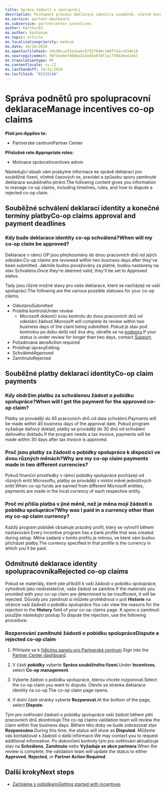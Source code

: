 ```yaml
---
title: Správa žádostí o spolupráci
description: Pochopení procesu deklarace identity souběžně, včetně konečných termínů, problémů s měnou a způsobu sporu o odmítnutou deklaraci souběžného plnění.
ms.service: partner-dashboard
ms.subservice: partnercenter-incentives
author: Karthic83
ms.author: kashanum
ms.topic: article
ms.localizationpriority: medium
ms.date: 10/29/2020
ms.openlocfilehash: 54c90cce33a1eabc87357048c348ffa2cc03de19
ms.sourcegitcommit: 98f5eebe7d08ba214ed5a078f1ac770439e41eb7
ms.translationtype: MT
ms.contentlocale: cs-CZ
ms.lasthandoff: 10/31/2020
ms.locfileid: "93133146"
---
```

# <a name="manage-incentives-co-op-claims"></a><span data-ttu-id="2f396-103">Správa podnětů pro spolupracovní deklarace</span><span class="sxs-lookup"><span data-stu-id="2f396-103">Manage incentives co-op claims</span></span>

<span data-ttu-id="2f396-104">**Platí pro:**</span><span class="sxs-lookup"><span data-stu-id="2f396-104">**Applies to:**</span></span>

- <span data-ttu-id="2f396-105">Partnerské centrum</span><span class="sxs-lookup"><span data-stu-id="2f396-105">Partner Center</span></span>

<span data-ttu-id="2f396-106">**Příslušné role:**</span><span class="sxs-lookup"><span data-stu-id="2f396-106">**Appropriate roles:**</span></span>

- <span data-ttu-id="2f396-107">Motivace správce</span><span class="sxs-lookup"><span data-stu-id="2f396-107">Incentives admin</span></span>

<span data-ttu-id="2f396-108">Následující obsah vám poskytne informace ke správě deklarací pro souběžné řízení, včetně časových os, pravidel a způsobu sporu zamítnuté deklarace souběžného plnění.</span><span class="sxs-lookup"><span data-stu-id="2f396-108">The following content gives you information to manage co-op claims, including timelines, rules, and how to dispute a rejected co-op claim.</span></span>

## <a name="co-op-claims-approval-and-payment-deadlines"></a><span data-ttu-id="2f396-109">Souběžné schválení deklarací identity a konečné termíny platby</span><span class="sxs-lookup"><span data-stu-id="2f396-109">Co-op claims approval and payment deadlines</span></span>

### <a name="when-will-my-co-op-claim-be-approved"></a><span data-ttu-id="2f396-110">Kdy bude deklarace identity co-op schválená?</span><span class="sxs-lookup"><span data-stu-id="2f396-110">When will my co-op claim be approved?</span></span>

<span data-ttu-id="2f396-111">Deklarace v rámci OP jsou přezkoumány do dvou pracovních dnů od jejich odeslání.</span><span class="sxs-lookup"><span data-stu-id="2f396-111">Co-op claims are reviewed within two business days after they've been submitted.</span></span> <span data-ttu-id="2f396-112">Jakmile budou považovány za platné, budou nastaveny na stav Schváleno.</span><span class="sxs-lookup"><span data-stu-id="2f396-112">Once they're deemed valid, they'll be set to Approved status.</span></span>  

<span data-ttu-id="2f396-113">Tady jsou různé možné stavy pro vaše deklarace, které se nacházejí ve vaší spolupráci.</span><span class="sxs-lookup"><span data-stu-id="2f396-113">The following are the various possible statuses for your co-op claims.</span></span>

- <span data-ttu-id="2f396-114">Odesláno</span><span class="sxs-lookup"><span data-stu-id="2f396-114">Submitted</span></span>
- <span data-ttu-id="2f396-115">Probíhá kontrola</span><span class="sxs-lookup"><span data-stu-id="2f396-115">Under review</span></span>
  - <span data-ttu-id="2f396-116">Microsoft dokončí svou kontrolu do dvou pracovních dnů od odeslání žádosti.</span><span class="sxs-lookup"><span data-stu-id="2f396-116">Microsoft will complete its review within two business days of the claim being submitted.</span></span> <span data-ttu-id="2f396-117">Pokud je stav pod kontrolou po dobu delší než dva dny, obraťte se na [podporu](https://partner.microsoft.com/dashboard/support/incentives/servicerequests?category=incentives).</span><span class="sxs-lookup"><span data-stu-id="2f396-117">If your status is under review for longer than two days, contact [Support](https://partner.microsoft.com/dashboard/support/incentives/servicerequests?category=incentives).</span></span>
- <span data-ttu-id="2f396-118">Požadovaná akce</span><span class="sxs-lookup"><span data-stu-id="2f396-118">Action required</span></span>
- <span data-ttu-id="2f396-119">Probíhají úpravy</span><span class="sxs-lookup"><span data-stu-id="2f396-119">Editing</span></span>
- <span data-ttu-id="2f396-120">Schválené</span><span class="sxs-lookup"><span data-stu-id="2f396-120">Approved</span></span>
- <span data-ttu-id="2f396-121">Zamítnuto</span><span class="sxs-lookup"><span data-stu-id="2f396-121">Rejected</span></span>

## <a name="co-op-claim-payments"></a><span data-ttu-id="2f396-122">Souběžné platby deklarací identity</span><span class="sxs-lookup"><span data-stu-id="2f396-122">Co-op claim payments</span></span>

### <a name="when-will-i-get-the-payment-for-the-approved-co-op-claim"></a><span data-ttu-id="2f396-123">Kdy obdržím platbu za schválenou žádost o pobídku spolupráce?</span><span class="sxs-lookup"><span data-stu-id="2f396-123">When will I get the payment for the approved co-op claim?</span></span>

<span data-ttu-id="2f396-124">Platby se provádějí do 45 pracovních dnů od data schválení.</span><span class="sxs-lookup"><span data-stu-id="2f396-124">Payments will be made within 45 business days of the approval date.</span></span> <span data-ttu-id="2f396-125">Pokud program vyžaduje daňový doklad, platby se provádějí do 30 dnů od schválení daňového dokladu.</span><span class="sxs-lookup"><span data-stu-id="2f396-125">If the program needs a tax invoice, payments will be made within 30 days after tax invoice is approved.</span></span>

### <a name="why-are-my-co-op-claim-payments-made-in-two-different-currencies"></a><span data-ttu-id="2f396-126">Proč jsou platby za žádosti o pobídky spolupráce k dispozici ve dvou různých měnách?</span><span class="sxs-lookup"><span data-stu-id="2f396-126">Why are my co-op claim payments made in two different currencies?</span></span>

<span data-ttu-id="2f396-127">Pokud finanční prostředky v rámci pobídky spolupráce pocházejí od různých entit Microsoftu, platby se provádějí v místní měně jednotlivých entit.</span><span class="sxs-lookup"><span data-stu-id="2f396-127">When co-op funds are earned from different Microsoft entities, payments are made in the local currency of each respective entity.</span></span>  

### <a name="why-was-i-paid-in-a-currency-other-than-my-co-op-claim-currency"></a><span data-ttu-id="2f396-128">Proč mi přišla platba v jiné měně, než je měna mojí žádosti o pobídku spolupráce?</span><span class="sxs-lookup"><span data-stu-id="2f396-128">Why was I paid in a currency other than my co-op claim currency?</span></span>

<span data-ttu-id="2f396-129">Každý program pobídek obsahuje prázdný profil, který se vytvořil během nastavování.</span><span class="sxs-lookup"><span data-stu-id="2f396-129">Every incentive program has a bank profile that was created during setup.</span></span> <span data-ttu-id="2f396-130">Měna zadaná v tomto profilu je měnou, ve které vám budou přicházet platby.</span><span class="sxs-lookup"><span data-stu-id="2f396-130">The currency specified in that profile is the currency in which you’ll be paid.</span></span>

## <a name="rejected-co-op-claims"></a><span data-ttu-id="2f396-131">Odmítnuté deklarace identity spolupracovníka</span><span class="sxs-lookup"><span data-stu-id="2f396-131">Rejected co-op claims</span></span>

<span data-ttu-id="2f396-132">Pokud se materiály, které jste přiložili k vaší žádosti o pobídku spolupráce, vyhodnotí jako nedostatečné, vaše žádost se zamítne.</span><span class="sxs-lookup"><span data-stu-id="2f396-132">If the materials you provided with your co-op claim are determined to be insufficient, it will be rejected.</span></span> <span data-ttu-id="2f396-133">Důvody pro zamítnutí si můžete prohlédnout v poli **Historie** na stránce vaší žádosti o pobídku spolupráce.</span><span class="sxs-lookup"><span data-stu-id="2f396-133">You can view the reasons for the rejection in the **History** field of your co-op claims page.</span></span> <span data-ttu-id="2f396-134">K sporu o zamítnutí použijte následující postup:</span><span class="sxs-lookup"><span data-stu-id="2f396-134">To dispute the rejection, use the following procedure:</span></span>

### <a name="dispute-a-rejected-co-op-claim"></a><span data-ttu-id="2f396-135">Rozporování zamítnuté žádosti o pobídku spolupráce</span><span class="sxs-lookup"><span data-stu-id="2f396-135">Dispute a rejected co-op claim</span></span>

1. <span data-ttu-id="2f396-136">Přihlaste se k [řídicímu panelu pro Partnerské centrum](https://partner.microsoft.com/dashboard/).</span><span class="sxs-lookup"><span data-stu-id="2f396-136">Sign into the [Partner Center dashboard](https://partner.microsoft.com/dashboard/).</span></span>

2. <span data-ttu-id="2f396-137">V části **pobídky** vyberte **Správa souběžného řízení**.</span><span class="sxs-lookup"><span data-stu-id="2f396-137">Under **Incentives**, select **Co-op management**.</span></span>

3. <span data-ttu-id="2f396-138">Vyberte žádost o pobídku spolupráce, kterou chcete rozporovat.</span><span class="sxs-lookup"><span data-stu-id="2f396-138">Select the co-op claim you want to dispute.</span></span> <span data-ttu-id="2f396-139">Otevře se stránka deklarace identity na co-op.</span><span class="sxs-lookup"><span data-stu-id="2f396-139">The co-op claim page opens.</span></span>

4. <span data-ttu-id="2f396-140">V dolní části stránky vyberte **Rozporovat**.</span><span class="sxs-lookup"><span data-stu-id="2f396-140">At the bottom of the page, select **Dispute**.</span></span>

<span data-ttu-id="2f396-141">Tým pro ověřování žádostí o pobídky spolupráce vaši žádost během pěti pracovních dnů zkontroluje.</span><span class="sxs-lookup"><span data-stu-id="2f396-141">The co-op claims validation team will review the claim within five business days.</span></span> <span data-ttu-id="2f396-142">Během této doby se bude zobrazovat stav **Rozporováno**.</span><span class="sxs-lookup"><span data-stu-id="2f396-142">During this time, the status will show as **Disputed**.</span></span> <span data-ttu-id="2f396-143">Můžeme vás kontaktovat s žádostí o další informace.</span><span class="sxs-lookup"><span data-stu-id="2f396-143">We may contact you to request additional information.</span></span> <span data-ttu-id="2f396-144">Po dokončení kontroly tým pro ověřování aktualizuje stav na **Schváleno**, **Zamítnuto** nebo **Vyžaduje se akce partnera**.</span><span class="sxs-lookup"><span data-stu-id="2f396-144">When the review is complete, the validation team will update the status to either **Approved**, **Rejected**, or **Partner Action Required**.</span></span>

## <a name="next-steps"></a><span data-ttu-id="2f396-145">Další kroky</span><span class="sxs-lookup"><span data-stu-id="2f396-145">Next steps</span></span>

- [<span data-ttu-id="2f396-146">Začínáme s pobídkami</span><span class="sxs-lookup"><span data-stu-id="2f396-146">Getting started with incentives</span></span>](incentives-get-started-intro.md)
